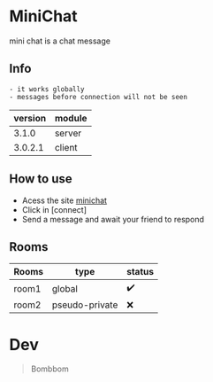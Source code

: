 # MiniChat
mini chat is a chat message

## Info 
	- it works globally
	- messages before connection will not be seen
|version| module |
|-------|--------|
|3.1.0| server |
|3.0.2.1| client |
## How to use

- Acess the site [minichat](https://minichannel.herokuapp.com/CientWindow.html)
- Click in [connect]
- Send a message and await your friend to respond

## Rooms
| Rooms |type           | status  |
|-------|---------------|---------|
| room1 | global        |✔️|
| room2 | pseudo-private|❌|
# Dev
> Bombbom